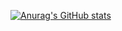 [![Anurag's GitHub stats](https://github-readme-stats.vercel.app/api?username=roulioo&show_icons=true)]()

